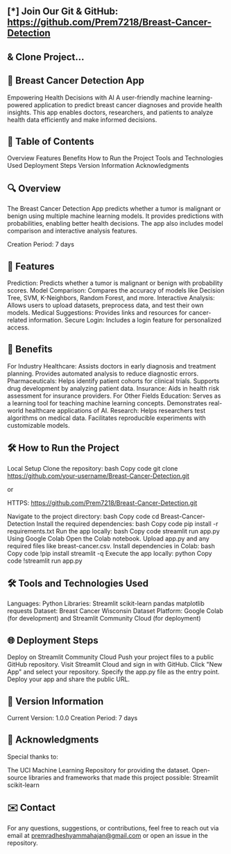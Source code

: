 ## [*] Join Our Git & GitHub: https://github.com/Prem7218/Breast-Cancer-Detection
## & Clone Project...

## 🏥 Breast Cancer Detection App
Empowering Health Decisions with AI
A user-friendly machine learning-powered application to predict breast cancer diagnoses and provide health insights. This app enables doctors, researchers, and patients to analyze health data efficiently and make informed decisions.


## 📜 Table of Contents
Overview
Features
Benefits
How to Run the Project
Tools and Technologies Used
Deployment Steps
Version Information
Acknowledgments


## 🔍 Overview
The Breast Cancer Detection App predicts whether a tumor is malignant or benign using multiple machine learning models. It provides predictions with probabilities, enabling better health decisions. The app also includes model comparison and interactive analysis features.

Creation Period: 7 days


## 🚀 Features
Prediction: Predicts whether a tumor is malignant or benign with probability scores.
Model Comparison: Compares the accuracy of models like Decision Tree, SVM, K-Neighbors, Random Forest, and more.
Interactive Analysis: Allows users to upload datasets, preprocess data, and test their own models.
Medical Suggestions: Provides links and resources for cancer-related information.
Secure Login: Includes a login feature for personalized access.


## 🌟 Benefits
For Industry
Healthcare:
Assists doctors in early diagnosis and treatment planning.
Provides automated analysis to reduce diagnostic errors.
Pharmaceuticals:
Helps identify patient cohorts for clinical trials.
Supports drug development by analyzing patient data.
Insurance:
Aids in health risk assessment for insurance providers.
For Other Fields
Education:
Serves as a learning tool for teaching machine learning concepts.
Demonstrates real-world healthcare applications of AI.
Research:
Helps researchers test algorithms on medical data.
Facilitates reproducible experiments with customizable models.


## 🛠️ How to Run the Project
Local Setup
Clone the repository:
bash
Copy code
git clone https://github.com/your-username/Breast-Cancer-Detection.git

or

HTTPS: https://github.com/Prem7218/Breast-Cancer-Detection.git

Navigate to the project directory:
bash
Copy code
cd Breast-Cancer-Detection
Install the required dependencies:
bash
Copy code
pip install -r requirements.txt
Run the app locally:
bash
Copy code
streamlit run app.py
Using Google Colab
Open the Colab notebook.
Upload app.py and any required files like breast-cancer.csv.
Install dependencies in Colab:
bash
Copy code
!pip install streamlit -q
Execute the app locally:
python
Copy code
!streamlit run app.py


## 🛠️ Tools and Technologies Used
Languages: Python
Libraries:
Streamlit
scikit-learn
pandas
matplotlib
requests
Dataset: Breast Cancer Wisconsin Dataset
Platform: Google Colab (for development) and Streamlit Community Cloud (for deployment)


## 🌐 Deployment Steps
Deploy on Streamlit Community Cloud
Push your project files to a public GitHub repository.
Visit Streamlit Cloud and sign in with GitHub.
Click "New App" and select your repository.
Specify the app.py file as the entry point.
Deploy your app and share the public URL.


## 🔖 Version Information
Current Version: 1.0.0
Creation Period: 7 days


## 🙏 Acknowledgments
Special thanks to:

The UCI Machine Learning Repository for providing the dataset.
Open-source libraries and frameworks that made this project possible:
Streamlit
scikit-learn


## ✉️ Contact
For any questions, suggestions, or contributions, feel free to reach out via email at premradheshyammahajan@gmail.com or open an issue in the repository.
